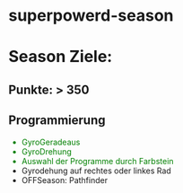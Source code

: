 # superpowerd-season

<h1>Season Ziele:</h1>
<h2>Punkte: > 350</h2>
<h2>Programmierung</h2>
<ul>
<li style = "color:green">GyroGeradeaus</li>
<li style = "color:green">GyroDrehung</li>
<li style = "color:green">Auswahl der Programme durch Farbstein</li>
<li>Gyrodehung auf rechtes oder linkes Rad</li>
<li>OFFSeason: Pathfinder</li>
<!---
Pathfinder: gebe bestimmte coordiante und dann fahre zu coordinate(https://youtube.com/watch?v=pYHA1DZmT4Q)
-->
</ul>
